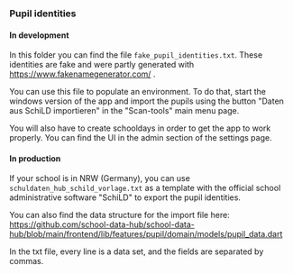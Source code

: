 ### Pupil identities


#### In development

In this folder you can find the file `fake_pupil_identities.txt`. These identities are fake and were partly generated with https://www.fakenamegenerator.com/ .

You can use this file to populate an environment. To do that, start the windows version of the app and import the pupils using the button "Daten aus SchiLD importieren" in the "Scan-tools" main menu page.

You will also have to create schooldays in order to get the app to work properly. You can find the UI in the admin section of the settings page.

#### In production

If your school is in NRW (Germany), you can use `schuldaten_hub_schild_vorlage.txt` as a template with the official school administrative software "SchiLD" to export the pupil identities.

You can also find the data structure for the import file here: https://github.com/school-data-hub/school-data-hub/blob/main/frontend/lib/features/pupil/domain/models/pupil_data.dart

In the txt file, every line is a data set, and the fields are separated by commas.

